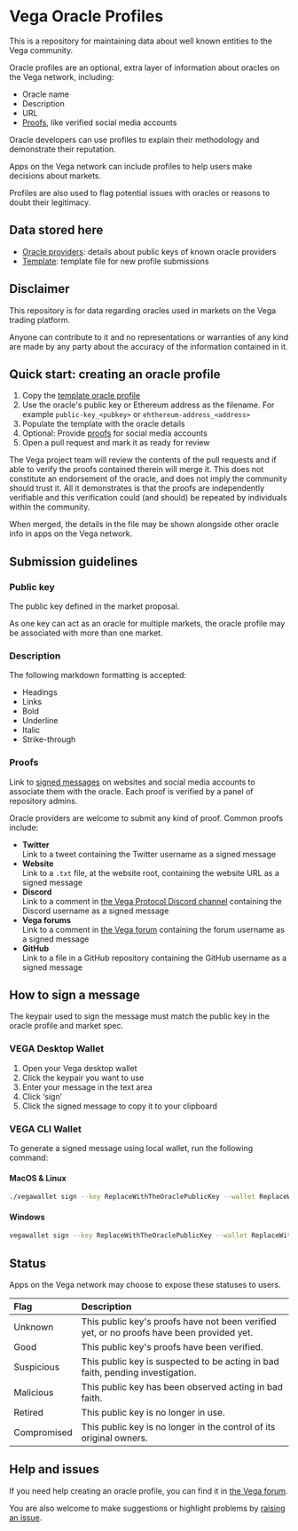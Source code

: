 # Vega Oracle Profiles

This is a repository for maintaining data about well known entities to the Vega community.

Oracle profiles are an optional, extra layer of information about oracles on the Vega network, including:

- Oracle name
- Description
- URL
- [Proofs](#proofs), like verified social media accounts

Oracle developers can use profiles to explain their methodology and demonstrate their reputation.

Apps on the Vega network can include profiles to help users make decisions about markets.

Profiles are also used to flag potential issues with oracles or reasons to doubt their legitimacy.

## Data stored here

- [Oracle providers](./oracle-providers/): details about public keys of known oracle providers
- [Template](./template.toml): template file for new profile submissions

## Disclaimer

This repository is for data regarding oracles used in markets on the Vega trading platform.

Anyone can contribute to it and no representations or warranties of any kind are made by any party about the accuracy of the information contained in it.

## Quick start: creating an oracle profile

1. Copy the [template oracle profile](./template.toml)
1. Use the oracle's public key or Ethereum address as the filename. For example `public-key_<pubkey>` or `ehthereum-address_<address>`
1. Populate the template with the oracle details
1. Optional: Provide [proofs](#proofs) for social media accounts
1. Open a pull request and mark it as ready for review

The Vega project team will review the contents of the pull requests and if able to verify the proofs contained therein will merge it.  This does not constitute an endorsement of the oracle, and does not imply the community should trust it.  All it demonstrates is that the proofs are independently verifiable and this verification could (and should) be repeated by individuals within the community.

When merged, the details in the file may be shown alongside other oracle info in apps on the Vega network.

## Submission guidelines

### Public key

The public key defined in the market proposal.

As one key can act as an oracle for multiple markets, the oracle profile may be associated with more than one market.

### Description

The following markdown formatting is accepted:

- Headings
- Links
- Bold
- Underline
- Italic
- Strike-through

### Proofs

Link to [signed messages](#how-to-sign-a-message) on websites and social media accounts to associate them with the oracle. Each proof is verified by a panel of repository admins.

Oracle providers are welcome to submit any kind of proof. Common proofs include:

- **Twitter**\
Link to a tweet containing the Twitter username as a signed message
- **Website**\
Link to a `.txt` file, at the website root, containing the website URL as a signed message
- **Discord**\
Link to a comment in [the Vega Protocol Discord channel](https://discord.com/channels/720571334798737489/) containing the Discord username as a signed message
- **Vega forums**\
Link to a comment in [the Vega forum](https://community.vega.xyz/) containing the forum username as a signed message
- **GitHub**\
Link to a file in a GitHub repository containing  the GitHub username as a signed message


## How to sign a message

The keypair used to sign the message must match the public key in the oracle profile and market spec.

### VEGA Desktop Wallet

1. Open your Vega desktop wallet
2. Click the keypair you want to use
3. Enter your message in the text area
4. Click ‘sign’
5. Click the signed message to copy it to your clipboard

### VEGA CLI Wallet

To generate a signed message using local wallet, run the following command:

#### MacOS & Linux

``` bash
./vegawallet sign --key ReplaceWithTheOraclePublicKey --wallet ReplaceWithTheWalletUsername --message ReplaceWithTheMessage
```

#### Windows

``` bash
vegawallet sign --key ReplaceWithTheOraclePublicKey --wallet ReplaceWithTheWalletUsername --message ReplaceWithTheMessage
```

## Status

Apps on the Vega network may choose to expose these statuses to users.

| Flag | Description |
|:--|:--|
| Unknown | This public key's proofs have not been verified yet, or no proofs have been provided yet. |
| Good | This public key's proofs have been verified. |
| Suspicious | This public key is suspected to be acting in bad faith, pending investigation. |
| Malicious | This public key has been observed acting in bad faith. |
| Retired | This public key is no longer in use. |
| Compromised | This public key is no longer in the control of its original owners. |


## Help and issues

If you need help creating an oracle profile, you can find it in [the Vega forum](https://community.vega.xyz/).

You are also welcome to make suggestions or highlight problems by [raising an issue](https://github.com/vegaprotocol/well-known/issues/new).
